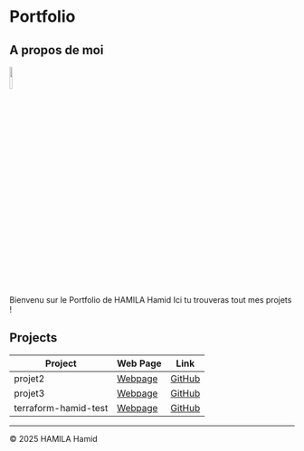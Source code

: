 # Portfolio

## A propos de moi

<img src="https://avatars.githubusercontent.com/u/100043807?v=4" style="width: 10%; height: auto;">

Bienvenu sur le Portfolio de HAMILA Hamid 
Ici tu trouveras tout mes projets !

## Projects

| Project        |  Web Page                                                          | Link                                                             |
|---------------------|--------------------------------------------------------------------|------------------------------------------------------------------|
| projet2     |  [Webpage](https://hamidhamila98.github.io/projet2/)   | [GitHub](https://github.com/hamidhamila98/projet2.git)    |
| projet3     |  [Webpage](https://hamidhamila98.github.io/projet3/)   | [GitHub](https://github.com/hamidhamila98/projet3.git)    |
| terraform-hamid-test     |  [Webpage](https://hamidhamila98.github.io/terraform-hamid-test/)   | [GitHub](https://github.com/hamidhamila98/terraform-hamid-test.git)    |

---

© 2025 HAMILA Hamid